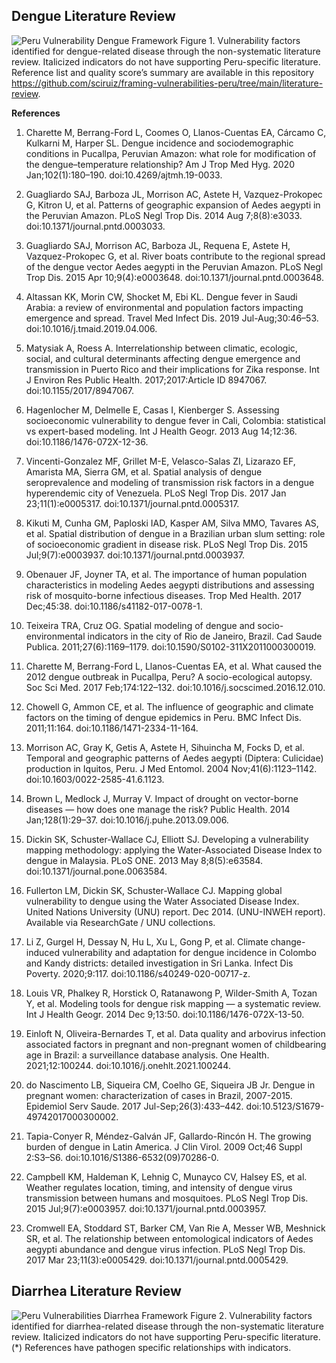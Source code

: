## Dengue Literature Review 

![Peru Vulnerability Dengue Framework](https://github.com/sciruiz/framing-vulnerabilities-peru/blob/main/literature-review/references/Peru%20Dengue%20Framework.png)
Figure 1. Vulnerability factors identified for dengue-related disease through the non-systematic literature review. Italicized indicators do not have supporting Peru-specific literature. Reference list and quality score’s summary are available in this repository https://github.com/sciruiz/framing-vulnerabilities-peru/tree/main/literature-review.


**References**
1. Charette M, Berrang-Ford L, Coomes O, Llanos-Cuentas EA, Cárcamo C, Kulkarni M, Harper SL. Dengue incidence and sociodemographic conditions in Pucallpa, Peruvian Amazon: what role for modification of the dengue–temperature relationship? Am J Trop Med Hyg. 2020 Jan;102(1):180–190. doi:10.4269/ajtmh.19-0033.

2. Guagliardo SAJ, Barboza JL, Morrison AC, Astete H, Vazquez-Prokopec G, Kitron U, et al. Patterns of geographic expansion of Aedes aegypti in the Peruvian Amazon. PLoS Negl Trop Dis. 2014 Aug 7;8(8)\:e3033. doi:10.1371/journal.pntd.0003033.

3. Guagliardo SAJ, Morrison AC, Barboza JL, Requena E, Astete H, Vazquez-Prokopec G, et al. River boats contribute to the regional spread of the dengue vector Aedes aegypti in the Peruvian Amazon. PLoS Negl Trop Dis. 2015 Apr 10;9(4)\:e0003648. doi:10.1371/journal.pntd.0003648.

4. Altassan KK, Morin CW, Shocket M, Ebi KL. Dengue fever in Saudi Arabia: a review of environmental and population factors impacting emergence and spread. Travel Med Infect Dis. 2019 Jul-Aug;30:46–53. doi:10.1016/j.tmaid.2019.04.006.

5. Matysiak A, Roess A. Interrelationship between climatic, ecologic, social, and cultural determinants affecting dengue emergence and transmission in Puerto Rico and their implications for Zika response. Int J Environ Res Public Health. 2017;2017\:Article ID 8947067. doi:10.1155/2017/8947067.

6. Hagenlocher M, Delmelle E, Casas I, Kienberger S. Assessing socioeconomic vulnerability to dengue fever in Cali, Colombia: statistical vs expert-based modeling. Int J Health Geogr. 2013 Aug 14;12:36. doi:10.1186/1476-072X-12-36.

7. Vincenti-Gonzalez MF, Grillet M-E, Velasco-Salas ZI, Lizarazo EF, Amarista MA, Sierra GM, et al. Spatial analysis of dengue seroprevalence and modeling of transmission risk factors in a dengue hyperendemic city of Venezuela. PLoS Negl Trop Dis. 2017 Jan 23;11(1)\:e0005317. doi:10.1371/journal.pntd.0005317.

8. Kikuti M, Cunha GM, Paploski IAD, Kasper AM, Silva MMO, Tavares AS, et al. Spatial distribution of dengue in a Brazilian urban slum setting: role of socioeconomic gradient in disease risk. PLoS Negl Trop Dis. 2015 Jul;9(7)\:e0003937. doi:10.1371/journal.pntd.0003937.

9. Obenauer JF, Joyner TA, et al. The importance of human population characteristics in modeling Aedes aegypti distributions and assessing risk of mosquito-borne infectious diseases. Trop Med Health. 2017 Dec;45:38. doi:10.1186/s41182-017-0078-1.

10. Teixeira TRA, Cruz OG. Spatial modeling of dengue and socio-environmental indicators in the city of Rio de Janeiro, Brazil. Cad Saude Publica. 2011;27(6):1169–1179. doi:10.1590/S0102-311X2011000300019.

11. Charette M, Berrang-Ford L, Llanos-Cuentas EA, et al. What caused the 2012 dengue outbreak in Pucallpa, Peru? A socio-ecological autopsy. Soc Sci Med. 2017 Feb;174:122–132. doi:10.1016/j.socscimed.2016.12.010.

12. Chowell G, Ammon CE, et al. The influence of geographic and climate factors on the timing of dengue epidemics in Peru. BMC Infect Dis. 2011;11:164. doi:10.1186/1471-2334-11-164.

13. Morrison AC, Gray K, Getis A, Astete H, Sihuincha M, Focks D, et al. Temporal and geographic patterns of Aedes aegypti (Diptera: Culicidae) production in Iquitos, Peru. J Med Entomol. 2004 Nov;41(6):1123–1142. doi:10.1603/0022-2585-41.6.1123.

14. Brown L, Medlock J, Murray V. Impact of drought on vector-borne diseases — how does one manage the risk? Public Health. 2014 Jan;128(1):29–37. doi:10.1016/j.puhe.2013.09.006.

15. Dickin SK, Schuster-Wallace CJ, Elliott SJ. Developing a vulnerability mapping methodology: applying the Water-Associated Disease Index to dengue in Malaysia. PLoS ONE. 2013 May 8;8(5)\:e63584. doi:10.1371/journal.pone.0063584.

16. Fullerton LM, Dickin SK, Schuster-Wallace CJ. Mapping global vulnerability to dengue using the Water Associated Disease Index. United Nations University (UNU) report. Dec 2014. (UNU-INWEH report). Available via ResearchGate / UNU collections.

17. Li Z, Gurgel H, Dessay N, Hu L, Xu L, Gong P, et al. Climate change-induced vulnerability and adaptation for dengue incidence in Colombo and Kandy districts: detailed investigation in Sri Lanka. Infect Dis Poverty. 2020;9:117. doi:10.1186/s40249-020-00717-z.

18. Louis VR, Phalkey R, Horstick O, Ratanawong P, Wilder-Smith A, Tozan Y, et al. Modeling tools for dengue risk mapping — a systematic review. Int J Health Geogr. 2014 Dec 9;13:50. doi:10.1186/1476-072X-13-50.

19. Einloft N, Oliveira-Bernardes T, et al. Data quality and arbovirus infection associated factors in pregnant and non-pregnant women of childbearing age in Brazil: a surveillance database analysis. One Health. 2021;12:100244. doi:10.1016/j.onehlt.2021.100244.

20. do Nascimento LB, Siqueira CM, Coelho GE, Siqueira JB Jr. Dengue in pregnant women: characterization of cases in Brazil, 2007-2015. Epidemiol Serv Saude. 2017 Jul-Sep;26(3):433–442. doi:10.5123/S1679-49742017000300002.

21. Tapia-Conyer R, Méndez-Galván JF, Gallardo-Rincón H. The growing burden of dengue in Latin America. J Clin Virol. 2009 Oct;46 Suppl 2\:S3–S6. doi:10.1016/S1386-6532(09)70286-0.

22. Campbell KM, Haldeman K, Lehnig C, Munayco CV, Halsey ES, et al. Weather regulates location, timing, and intensity of dengue virus transmission between humans and mosquitoes. PLoS Negl Trop Dis. 2015 Jul;9(7)\:e0003957. doi:10.1371/journal.pntd.0003957.

23. Cromwell EA, Stoddard ST, Barker CM, Van Rie A, Messer WB, Meshnick SR, et al. The relationship between entomological indicators of Aedes aegypti abundance and dengue virus infection. PLoS Negl Trop Dis. 2017 Mar 23;11(3)\:e0005429. doi:10.1371/journal.pntd.0005429.

## Diarrhea Literature Review 
![Peru Vulnerabilities Diarrhea Framework](https://github.com/sciruiz/framing-vulnerabilities-peru/blob/main/literature-review/references/Peru%20Diarrhea%20Framework.png)
Figure 2. Vulnerability factors identified for diarrhea-related disease through the non-systematic literature review. Italicized indicators do not have supporting Peru-specific literature. (*) References have pathogen specific relationships with indicators. 
